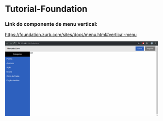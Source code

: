 # Tutorial-Foundation
### Link do componente de menu vertical:
https://foundation.zurb.com/sites/docs/menu.html#vertical-menu

![alt text](https://github.com/Briuor/Tutorial-Foundation/blob/screenshots/screenshots/4.png)

